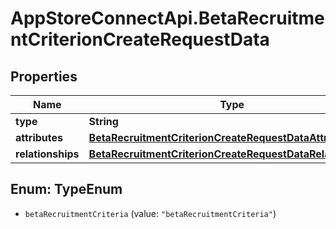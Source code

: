 # AppStoreConnectApi.BetaRecruitmentCriterionCreateRequestData

## Properties

Name | Type | Description | Notes
------------ | ------------- | ------------- | -------------
**type** | **String** |  | 
**attributes** | [**BetaRecruitmentCriterionCreateRequestDataAttributes**](BetaRecruitmentCriterionCreateRequestDataAttributes.md) |  | 
**relationships** | [**BetaRecruitmentCriterionCreateRequestDataRelationships**](BetaRecruitmentCriterionCreateRequestDataRelationships.md) |  | 



## Enum: TypeEnum


* `betaRecruitmentCriteria` (value: `"betaRecruitmentCriteria"`)




